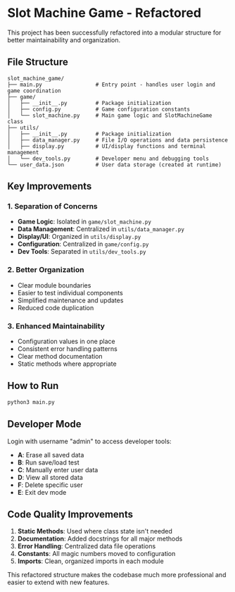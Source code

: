 # Slot Machine Game - Refactored

This project has been successfully refactored into a modular structure for better maintainability and organization.

## File Structure

```
slot_machine_game/
├── main.py                 # Entry point - handles user login and game coordination
├── game/
│   ├── __init__.py         # Package initialization
│   ├── config.py           # Game configuration constants
│   └── slot_machine.py     # Main game logic and SlotMachineGame class
├── utils/
│   ├── __init__.py         # Package initialization
│   ├── data_manager.py     # File I/O operations and data persistence
│   ├── display.py          # UI/display functions and terminal management
│   └── dev_tools.py        # Developer menu and debugging tools
└── user_data.json          # User data storage (created at runtime)
```

## Key Improvements

### 1. **Separation of Concerns**
- **Game Logic**: Isolated in `game/slot_machine.py`
- **Data Management**: Centralized in `utils/data_manager.py`
- **Display/UI**: Organized in `utils/display.py`
- **Configuration**: Centralized in `game/config.py`
- **Dev Tools**: Separated in `utils/dev_tools.py`

### 2. **Better Organization**
- Clear module boundaries
- Easier to test individual components
- Simplified maintenance and updates
- Reduced code duplication

### 3. **Enhanced Maintainability**
- Configuration values in one place
- Consistent error handling patterns
- Clear method documentation
- Static methods where appropriate

## How to Run

```bash
python3 main.py
```

## Developer Mode

Login with username "admin" to access developer tools:
- **A**: Erase all saved data
- **B**: Run save/load test
- **C**: Manually enter user data
- **D**: View all stored data
- **F**: Delete specific user
- **E**: Exit dev mode

## Code Quality Improvements

1. **Static Methods**: Used where class state isn't needed
2. **Documentation**: Added docstrings for all major methods
3. **Error Handling**: Centralized data file operations
4. **Constants**: All magic numbers moved to configuration
5. **Imports**: Clean, organized imports in each module

This refactored structure makes the codebase much more professional and easier to extend with new features.
